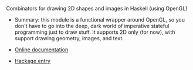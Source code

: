 Combinators for drawing 2D shapes and images in Haskell (using OpenGL)

* Summary: this module is a functional wrapper around OpenGL, so you don't have to go into the deep, dark world of imperative stateful programming just to draw stuff. It supports 2D only (for now), with support drawing geometry, images, and text.

* [Online documentation](http://hackage.haskell.org/package/graphics-drawingcombinators-1.4.4.1/docs/Graphics-DrawingCombinators.html)

* [Hackage entry](http://hackage.haskell.org/package/graphics-drawingcombinators)
